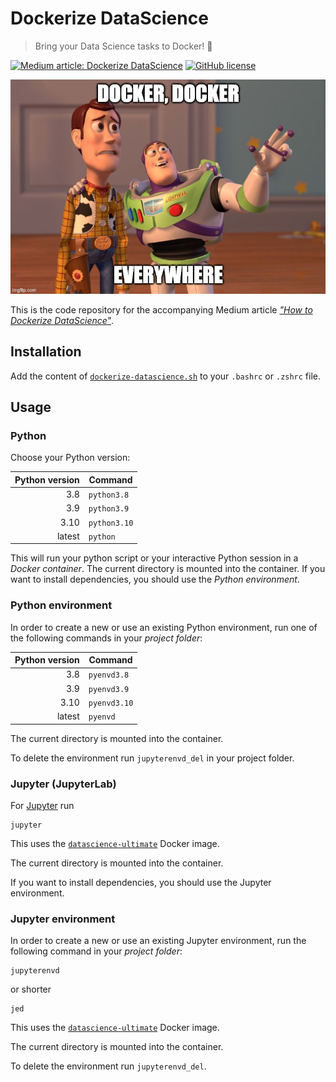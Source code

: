 # Dockerize DataScience

> Bring your Data Science tasks to Docker! :whale:

[![Medium article: Dockerize DataScience](https://img.shields.io/badge/Medium%20article-How%20to%20Dockerize%20DataScience-black)](https://medium.com/)
[![GitHub license](https://img.shields.io/github/license/FranzDiebold/dockerize-datascience)](./LICENSE)

!["Docker, Docker everywhere" meme](img/docker-everywhere-meme.jpg)

This is the code repository for the accompanying Medium article [_"How to Dockerize DataScience"_](https://medium.com/).

## Installation

Add the content of [`dockerize-datascience.sh`](dockerize-datascience.sh) to your `.bashrc` or `.zshrc` file.

## Usage

### Python

Choose your Python version:

| Python version | Command      |
| -------------: | ------------ |
|            3.8 | `python3.8`  |
|            3.9 | `python3.9`  |
|           3.10 | `python3.10` |
|         latest | `python`     |

This will run your python script or your interactive Python session in a _Docker container_. The current directory is mounted into the container.
If you want to install dependencies, you should use the _Python environment_.

### Python environment

In order to create a new or use an existing Python environment, run one of the following commands in your _project folder_:

| Python version | Command      |
| -------------: | ------------ |
|            3.8 | `pyenvd3.8`  |
|            3.9 | `pyenvd3.9`  |
|           3.10 | `pyenvd3.10` |
|         latest | `pyenvd`     |

The current directory is mounted into the container.

To delete the environment run `jupyterenvd_del` in your project folder.

### Jupyter (JupyterLab)

For [Jupyter](https://jupyter.org/) run

```shell
jupyter
```

This uses the [`datascience-ultimate`](https://github.com/FranzDiebold/docker-datascience-ultimate) Docker image.

The current directory is mounted into the container.

If you want to install dependencies, you should use the Jupyter environment.

### Jupyter environment

In order to create a new or use an existing Jupyter environment, run the following command in your _project folder_:

```shell
jupyterenvd
```

or shorter

```shell
jed
```

This uses the [`datascience-ultimate`](https://github.com/FranzDiebold/docker-datascience-ultimate) Docker image.

The current directory is mounted into the container.

To delete the environment run `jupyterenvd_del`.
